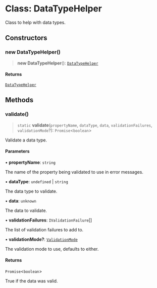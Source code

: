 # Class: DataTypeHelper

Class to help with data types.

## Constructors

### new DataTypeHelper()

> **new DataTypeHelper**(): [`DataTypeHelper`](DataTypeHelper.md)

#### Returns

[`DataTypeHelper`](DataTypeHelper.md)

## Methods

### validate()

> `static` **validate**(`propertyName`, `dataType`, `data`, `validationFailures`, `validationMode`?): `Promise`\<`boolean`\>

Validate a data type.

#### Parameters

• **propertyName**: `string`

The name of the property being validated to use in error messages.

• **dataType**: `undefined` \| `string`

The data type to validate.

• **data**: `unknown`

The data to validate.

• **validationFailures**: `IValidationFailure`[]

The list of validation failures to add to.

• **validationMode?**: [`ValidationMode`](../type-aliases/ValidationMode.md)

The validation mode to use, defaults to either.

#### Returns

`Promise`\<`boolean`\>

True if the data was valid.
